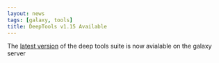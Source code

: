 ```yaml
---
layout: news
tags: [galaxy, tools]
title: DeepTools v1.15 Available
---
```


The [latest version](example.com) of the deep tools suite is now avialable on the galaxy server
